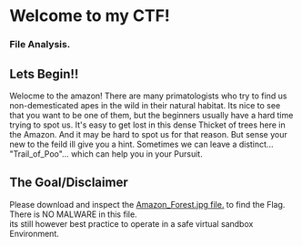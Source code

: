 # Welcome to my CTF!
### File Analysis.


## Lets Begin!!
Welocme to the amazon!
There are many primatologists who try to find us non-demesticated apes in the wild in their natural habitat.
Its nice to see that you want to be one of them, but the beginners usually have a hard time trying to spot us.
It's easy to get lost in this dense Thicket of trees here in the Amazon. And it may be hard to spot us for that reason.
But sense your new to the feild ill give you a hint. 
Sometimes we can leave a distinct... "Trail_of_Poo"... which can help you in your Pursuit.

## The Goal/Disclaimer
Please download and inspect the [Amazon_Forest.jpg file.](https://github.com/Nicholas-Heitman/Portfolio/blob/main/CTF%20Competitions/Medium%20Flag/Amazon_Forest.jpg) to find the Flag.  
There is NO MALWARE in this file.  
its still however best practice to operate in a safe virtual sandbox Environment.
